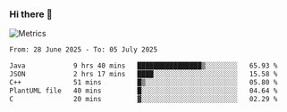 ### Hi there 👋

![Metrics](https://github.com/radoapx/radoapx/blob/main/github-metrics.svg)

<!--START_SECTION:waka-->

```txt
From: 28 June 2025 - To: 05 July 2025

Java            9 hrs 40 mins   ████████████████▒░░░░░░░░   65.93 %
JSON            2 hrs 17 mins   ████░░░░░░░░░░░░░░░░░░░░░   15.58 %
C++             51 mins         █▒░░░░░░░░░░░░░░░░░░░░░░░   05.80 %
PlantUML file   40 mins         █░░░░░░░░░░░░░░░░░░░░░░░░   04.64 %
C               20 mins         ▓░░░░░░░░░░░░░░░░░░░░░░░░   02.29 %
```

<!--END_SECTION:waka-->

<!--
**radoapx/radoapx** is a ✨ _special_ ✨ repository because its `README.md` (this file) appears on your GitHub profile.

Here are some ideas to get you started:

- 🔭 I’m currently working on ...
- 🌱 I’m currently learning ...
- 👯 I’m looking to collaborate on ...
- 🤔 I’m looking for help with ...
- 💬 Ask me about ...
- 📫 How to reach me: ...
- 😄 Pronouns: ...
- ⚡ Fun fact: ...
-->
